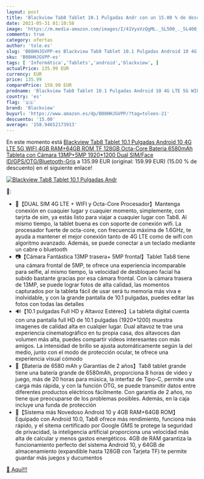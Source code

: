 ```yaml
---
layout: post
title: 'Blackview Tab8 Tablet 10.1 Pulgadas Andr con un 15.00 % de descuento'
date: 2021-05-31 01:10:58
image: 'https://m.media-amazon.com/images/I/41VyxVzQgML._SL500_._SL400_.jpg'
comments: true
category: ofertas
author: 'tole.es'
slug: 'B08HHJGVPP-es Blackview Tab8 Tablet 10.1 Pulgadas Android 10 4G LTE 5G...'
sku: 'B08HHJGVPP-es'
tags: [ 'Informática','Tablets','android','blackview', ]
actualPrice: 135.99 EUR
currency: EUR
price: 135.99
comparePrice: 159.99 EUR
prodname: 'Blackview Tab8 Tablet 10.1 Pulgadas Android 10 4G LTE 5G WIFI  4GB RAM+64GB ROM  TF 128GB   Octa-Core  Batería 6580mAh  Tableta con Cámara 13MP+5MP  1920*1200  Dual SIM/Face ID/GPS/OTG/Bluetooth-Gris'
country: 'es'
flag: '🇪🇸'
brand: 'Blackview'
buyurl: 'https://www.amazon.es/dp/B08HHJGVPP/?tag=tolees-21'
descuento: '15.00'
average: '158.94652173913'
---
```


En este momento está [Blackview Tab8 Tablet 10.1 Pulgadas Android 10 4G LTE 5G WIFI  4GB RAM+64GB ROM  TF 128GB   Octa-Core  Batería 6580mAh  Tableta con Cámara 13MP+5MP  1920*1200  Dual SIM/Face ID/GPS/OTG/Bluetooth-Gris](https://www.amazon.es/dp/B08HHJGVPP/?tag=tolees-21) a 135.99 EUR (original: 159.99 EUR) (15.00 %  de descuento) en el siguiente enlace!

[![Blackview Tab8 Tablet 10.1 Pulgadas Andr](https://m.media-amazon.com/images/I/41VyxVzQgML._SL500_._SL400_.jpg)](https://www.amazon.es/dp/B08HHJGVPP/?tag=tolees-21)

🔎:

- 📡【DUAL SIM 4G LTE + WIFI y Octa-Core Procesador】Mantenga conexión en cuaquier lugar y cuaquier momento, simplemente, con tarjrta de sim, ya estás listo para viajar a cuaquier lugar con Tab8. Al mismo tiempo, la tablet buena es con soporte de conexión wifi. La procesador fuerte de octa-core, con frecuencia máxima de 1.6GHz, te ayuda a mantener el mejor conexión tanto de 4G LTE como de wifi con algoritmo avanzado. Además, se puede conectar a un teclado mediante un cabre o bluetooth
- 📷【Cámara Fantástica 13MP trasera+ 5MP frontal】Tablet Tab8 tiene una cámara frontal de 5MP, te ofrece una experiencia incomparable para selfie, al mismo tiempo, la velocidad de desbloqueo facial ha subido bastante gracias por esa cámara frontal. Con la cámara trasera de 13MP, se puede lograr fotos de alta calidad, las momentos capturados por la tableta fácil de usar será tu memoria más viva e inolvidable, y con la grande pantalla de 10.1 pulgadas, puedes editar las fotos con todas las detalles
- 🔊【10.1 pulgadas Full HD y Altavoz Estéreo】La tableta digital cuenta con una pantalla full HD de 10.1 pulgadas (1920*1200) muestra imagenes de calidad alta en cualqier lugar. Dual altavoz te trae una experiencia cinematográfico en tu propia casa, dos altavoces dan volumen más alta, puedes compartir videos interesantes con más amigos. La intensidad de brillo se ajusta automáticamente según la del medio, junto con el modo de protección ocular, te ofrece una experiencia visual cómodo
- 🔋【Batería de 6580 mAh y Garantías de 2 años】Tab8 tablet grande tiene una batería grande de 6580mAh, proporciona 8 horas de video y juego, más de 20 horas para música, la interfaz de Tipo-C, permite una carga más rápida, y con la función OTG, se puede transmitir datos entre diferentes productos eléctricos fácilmente. Con garantía de 2 años, no tiene que preocuparse de los problemas posibles. Además, en la caja incluye una funda de protección
- 🚀【Sistema más Novedoso Android 10 y 4GB RAM+64GB ROM】Equipado con Android 10.0, Tab8 ofrece más rendimiento, funciona más rápido, y el sitema certificado por Google GMS te protege la seguridad de privacidad, la inteligencia artificial proporciona una velocidad más alta de calcular y menos gastos energéticos. 4GB de RAM garantiza la funcionamiento perfecto del sistema Android 10, y 64GB de almacenamiento (expandible hasta 128GB con Tarjeta TF) te permite guardar más juegos y ducumentos

[🛒 Aquí!!!](https://www.amazon.es/dp/B08HHJGVPP/?tag=tolees-21)
